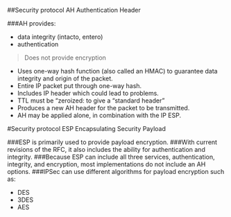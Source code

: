##Security protocol AH Authentication Header

###AH provides:
- data integrity (intacto, entero) 
- authentication

> Does not provide encryption

- Uses one-way hash function (also called an HMAC) to guarantee data integrity and origin of the packet.
- Entire IP packet put through one-way hash.
- Includes IP header which could lead to problems.
- TTL must be “zeroized: to give a “standard header”
- Produces a new AH header for the packet to be transmitted.
- AH may be applied alone, in combination with the IP ESP.



#Security protocol ESP Encapsulating Security Payload

###ESP is primarily used to provide payload encryption.
###With current revisions of the RFC, it also includes the ability for authentication and integrity.
###Because ESP can include all three services, authentication, integrity, and encryption, most implementations do not include an AH options.
###IPSec can use different algorithms for payload encryption such as:
- DES
- 3DES
- AES

